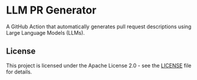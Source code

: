 # LLM PR Generator

A GitHub Action that automatically generates pull request descriptions using Large Language Models (LLMs).

## License

This project is licensed under the Apache License 2.0 - see the [LICENSE](LICENSE) file for details.
